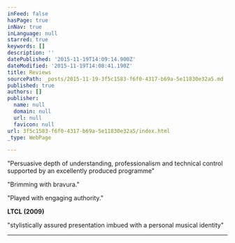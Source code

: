 ```yaml
---
inFeed: false
hasPage: true
inNav: true
inLanguage: null
starred: true
keywords: []
description: ''
datePublished: '2015-11-19T14:09:14.900Z'
dateModified: '2015-11-19T14:08:41.190Z'
title: Reviews
sourcePath: _posts/2015-11-19-3f5c1583-f6f0-4317-b69a-5e11830e32a5.md
published: true
authors: []
publisher:
  name: null
  domain: null
  url: null
  favicon: null
url: 3f5c1583-f6f0-4317-b69a-5e11830e32a5/index.html
_type: WebPage

---
```

"Persuasive depth of understanding, professionalism and technical control supported by an excellently produced programme"

"Brimming with bravura."

"Played with engaging authority."

**LTCL (2009)**

"stylistically assured presentation imbued with a personal musical identity"

****